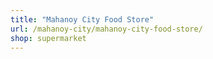 ```yaml
---
title: "Mahanoy City Food Store"
url: /mahanoy-city/mahanoy-city-food-store/
shop: supermarket
---
```

